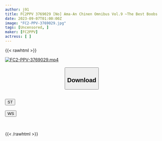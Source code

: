 ```yaml
---
author: j91
title: FC2PPV 3769029 [No] Ama-An Chinen Omnibus Vol.9 ~The Best Boobs! Over 5 Hours Of Extra-Long Special Featuring Lots Of Massaging From Huge Breasts To Small Breasts~ *Review Bonus Included
date: 2023-09-07T01:00:00Z
image: "FC2-PPV-3769029.jpg"
tags: [Uncensored, ]
maker: [FC2PPV]
actress: [ ]
---
```



{{< rawhtml >}}

<div class="video" data-videoid="okagJQGk3wSJo8B">
    <a href="javascript:;">
        <img src="https://my.j91.asia/posts/FC2-PPV-3769029/FC2-PPV-3769029.jpg" width="WIDTH" height="HEIGHT" alt="FC2-PPV-3769029.mp4" loading="lazy">
    </a>
</div>

<script type="text/javascript" src="https://j91.asia/asset/on-demand-st.js"></script>

<br>
  <link rel="stylesheet" href="https://j91.asia/asset/bs5.css">
  
  <center>
  <button class="btn btn-primary" type="button" data-bs-toggle="collapse" data-bs-target=".multi-collapse" aria-expanded="false" aria-controls="multiCollapseExample1 multiCollapseExample2"><h2>Download</h2></button></center>
</p>
<div class="row">
  <div class="col">
    <div class="collapse multi-collapse" id="multiCollapseExample1">
      <div class="card card-body">
	      	      <br>
<div class="buttons">  
<a href="https://streamtape.to/v/okagJQGk3wSJo8B"><button class="btn-hover color-3"><i class="fa fa-download"></i> ST</button></a></div>
    </div>
  </div>
</div>
  <div class="col">
    <div class="collapse multi-collapse" id="multiCollapseExample2">
      <div class="card card-body">
	      <br>
<div class="buttons">
    <a href="https://wolfstream.tv/k8aqmtcordiu"><button class="btn-hover color-9"><i class="fa fa-download"></i> WS</button></a></div>
<br><br>
      </div>
    </div>
  </div>
</div>

{{< /rawhtml >}}